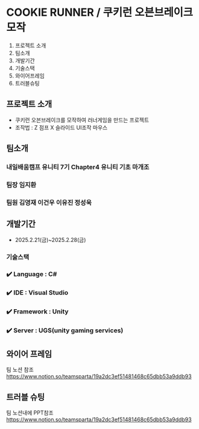 # COOKIE RUNNER / 쿠키런 오븐브레이크 모작

1. 프로젝트 소개
2. 팀소개
3. 개발기간
4. 기술스택
5. 와이어프레임
6. 트러블슈팅

## 프로젝트 소개
- 쿠키런 오븐브레이크를 모작하여 러너게임을 만드는 프로젝트
- 조작법 : Z 점프 X 슬라이드 UI조작 마우스

## 팀소개
### 내일배움캠프 유니티 7기 Chapter4 유니티 기초 마개조
### 팀장 임지환
### 팀원 김영재 이건우 이유진 정성욱

## 개발기간
- 2025.2.21(금)~2025.2.28(금)

### 기술스택
### ✔️ Language : C#

### ✔️ IDE : Visual Studio

### ✔️ Framework : Unity

### ✔️ Server : UGS(unity gaming services)

## 와이어 프레임
팀 노션 참조
https://www.notion.so/teamsparta/19a2dc3ef51481468c65dbb53a9ddb93

## 트러블 슈팅
팀 노션내에 PPT참조
https://www.notion.so/teamsparta/19a2dc3ef51481468c65dbb53a9ddb93
